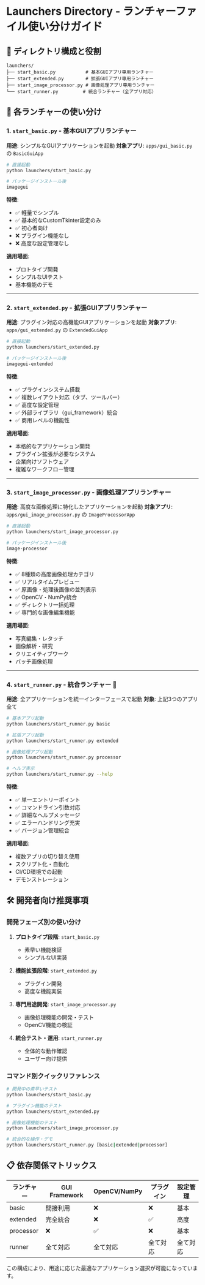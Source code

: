# Launchers Directory - ランチャーファイル使い分けガイド

## 📁 ディレクトリ構成と役割

```
launchers/
├── start_basic.py           # 基本GUIアプリ専用ランチャー
├── start_extended.py        # 拡張GUIアプリ専用ランチャー  
├── start_image_processor.py # 画像処理アプリ専用ランチャー
└── start_runner.py         # 統合ランチャー（全アプリ対応）
```

## 🎯 各ランチャーの使い分け

### 1. `start_basic.py` - 基本GUIアプリランチャー

**用途**: シンプルなGUIアプリケーションを起動
**対象アプリ**: `apps/gui_basic.py` の `BasicGuiApp`

```bash
# 直接起動
python launchers/start_basic.py

# パッケージインストール後
imagegui
```

**特徴**:
- ✅ 軽量でシンプル
- ✅ 基本的なCustomTkinter設定のみ
- ✅ 初心者向け
- ❌ プラグイン機能なし
- ❌ 高度な設定管理なし

**適用場面**:
- プロトタイプ開発
- シンプルなUIテスト
- 基本機能のデモ

---

### 2. `start_extended.py` - 拡張GUIアプリランチャー

**用途**: プラグイン対応の高機能GUIアプリケーションを起動
**対象アプリ**: `apps/gui_extended.py` の `ExtendedGuiApp`

```bash
# 直接起動
python launchers/start_extended.py

# パッケージインストール後
imagegui-extended
```

**特徴**:
- ✅ プラグインシステム搭載
- ✅ 複数レイアウト対応（タブ、ツールバー）
- ✅ 高度な設定管理
- ✅ 外部ライブラリ（gui_framework）統合
- ✅ 商用レベルの機能性

**適用場面**:
- 本格的なアプリケーション開発
- プラグイン拡張が必要なシステム
- 企業向けソフトウェア
- 複雑なワークフロー管理

---

### 3. `start_image_processor.py` - 画像処理アプリランチャー

**用途**: 高度な画像処理に特化したアプリケーションを起動
**対象アプリ**: `apps/gui_image_processor.py` の `ImageProcessorApp`

```bash
# 直接起動
python launchers/start_image_processor.py

# パッケージインストール後
image-processor
```

**特徴**:
- ✅ 8種類の高度画像処理カテゴリ
- ✅ リアルタイムプレビュー
- ✅ 原画像・処理後画像の並列表示
- ✅ OpenCV・NumPy統合
- ✅ ディレクトリ一括処理
- ✅ 専門的な画像編集機能

**適用場面**:
- 写真編集・レタッチ
- 画像解析・研究
- クリエイティブワーク
- バッチ画像処理

---

### 4. `start_runner.py` - 統合ランチャー 🎯

**用途**: 全アプリケーションを統一インターフェースで起動
**対象**: 上記3つのアプリ全て

```bash
# 基本アプリ起動
python launchers/start_runner.py basic

# 拡張アプリ起動  
python launchers/start_runner.py extended

# 画像処理アプリ起動
python launchers/start_runner.py processor

# ヘルプ表示
python launchers/start_runner.py --help
```

**特徴**:
- ✅ 単一エントリーポイント
- ✅ コマンドライン引数対応
- ✅ 詳細なヘルプメッセージ
- ✅ エラーハンドリング充実
- ✅ バージョン管理統合

**適用場面**:
- 複数アプリの切り替え使用
- スクリプト化・自動化
- CI/CD環境での起動
- デモンストレーション

## 🛠️ 開発者向け推奨事項

### 開発フェーズ別の使い分け

1. **プロトタイプ段階**: `start_basic.py`
   - 素早い機能検証
   - シンプルなUI実装

2. **機能拡張段階**: `start_extended.py`
   - プラグイン開発
   - 高度な機能実装

3. **専門用途開発**: `start_image_processor.py`
   - 画像処理機能の開発・テスト
   - OpenCV機能の検証

4. **統合テスト・運用**: `start_runner.py`
   - 全体的な動作確認
   - ユーザー向け提供

### コマンド別クイックリファレンス

```bash
# 開発中の素早いテスト
python launchers/start_basic.py

# プラグイン機能のテスト
python launchers/start_extended.py

# 画像処理機能のテスト
python launchers/start_image_processor.py

# 統合的な操作・デモ
python launchers/start_runner.py [basic|extended|processor]
```

## 📋 依存関係マトリックス

| ランチャー | GUI Framework | OpenCV/NumPy | プラグイン | 設定管理 |
|-----------|---------------|--------------|------------|----------|
| basic     | 間接利用      | ❌           | ❌         | 基本     |
| extended  | 完全統合      | ❌           | ✅         | 高度     |
| processor | ❌            | ✅           | ❌         | 基本     |
| runner    | 全て対応      | 全て対応     | 全て対応   | 全て対応 |

この構成により、用途に応じた最適なアプリケーション選択が可能になっています。
